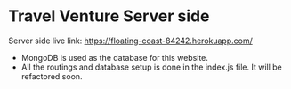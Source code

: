 # Travel Venture Server side 

Server side live link: https://floating-coast-84242.herokuapp.com/

* MongoDB is used as the database for this website. 
* All the routings and database setup is done in the index.js file. It will be refactored soon.
